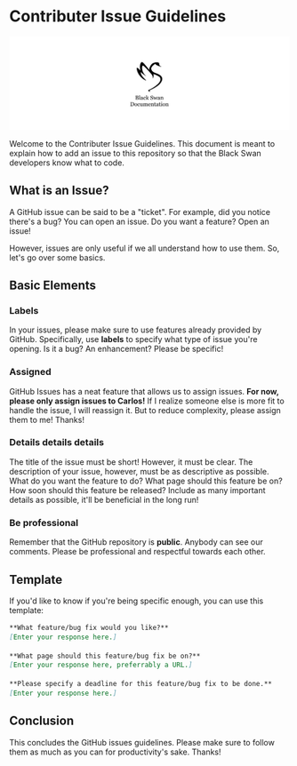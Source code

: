 # Contributer Issue Guidelines

![Black Swan Docs header](/.github/docs_header.png)

Welcome to the Contributer Issue Guidelines. This document is meant to explain how to add an issue to this repository so that the Black Swan developers know what to code.

## What is an Issue?

A GitHub issue can be said to be a "ticket". For example, did you notice there's a bug? You can open an issue. Do you want a feature? Open an issue!

However, issues are only useful if we all understand how to use them. So, let's go over some basics.

## Basic Elements

### Labels

In your issues, please make sure to use features already provided by GitHub. Specifically, use **labels** to specify what type of issue you're opening. Is it a bug? An enhancement? Please be specific!

### Assigned

GitHub Issues has a neat feature that allows us to assign issues. **For now, please only assign issues to Carlos!** If I realize someone else is more fit to handle the issue, I will reassign it. But to reduce complexity, please assign them to me! Thanks!

### Details details details

The title of the issue must be short! However, it must be clear. The description of your issue, however, must be as descriptive as possible. What do you want the feature to do? What page should this feature be on?  How soon should this feature be released? Include as many important details as possible, it'll be beneficial in the long run!

### Be professional

Remember that the GitHub repository is **public**. Anybody can see our comments. Please be professional and respectful towards each other.

## Template

If you'd like to know if you're being specific enough, you can use this template:

```md
**What feature/bug fix would you like?**
[Enter your response here.]

**What page should this feature/bug fix be on?**
[Enter your response here, preferrably a URL.]

**Please specify a deadline for this feature/bug fix to be done.**
[Enter your response here.]
```

## Conclusion

This concludes the GitHub issues guidelines. Please make sure to follow them as much as you can for productivity's sake. Thanks!
